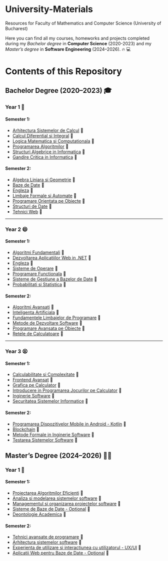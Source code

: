 # University-Materials
Resources for Faculty of Mathematics and Computer Science (University of Bucharest)

Here you can find all my courses, homeworks and projects completed during my *Bachelor degree* in **Computer Science** (2020-2023) and my *Master’s degree* in **Software Engineering** (2024–2026). :fire: 💻

# Contents of this Repository

## Bachelor Degree (2020–2023) 🎓
### Year 1 🤔
#### Semester 1:
- [Arhitectura Sistemelor de Calcul](https://github.com/crime-story/University-Materials/tree/main/Bachelor/Year%201/Semester%201/ASC) 📌
- [Calcul Diferential si Integral](https://github.com/crime-story/University-Materials/tree/main/Bachelor/Year%201/Semester%201/CDI) 📌
- [Logica Matematica si Computationala](https://github.com/crime-story/University-Materials/tree/main/Bachelor/Year%201/Semester%201/LMC) 📌
- [Programarea Algoritmilor](https://github.com/crime-story/University-Materials/tree/main/Bachelor/Year%201/Semester%201/PA) 📌
- [Structuri Algebrice in Informatica](https://github.com/crime-story/University-Materials/tree/main/Bachelor/Year%201/Semester%201/SAI) 📌
- [Gandire Critica in Informatica](https://github.com/crime-story/University-Materials/tree/main/Bachelor/Year%201/Semester%201/GCEA) 📌

#### Semester 2:
- [Algebra Liniara si Geometrie](https://github.com/crime-story/University-Materials/tree/main/Bachelor/Year%201/Semester%202/Alg%20si%20Geometrie) 📌
- [Baze de Date](https://github.com/crime-story/University-Materials/tree/main/Bachelor/Year%201/Semester%202/Baze%20de%20date) 📌
- [Engleza](https://github.com/crime-story/University-Materials/tree/main/Bachelor/Year%201/Semester%202/Engleza) 📌
- [Limbaje Formale si Automate](https://github.com/crime-story/University-Materials/tree/main/Bachelor/Year%201/Semester%202/LFA) 📌
- [Programare Orientata pe Obiecte](https://github.com/crime-story/University-Materials/tree/main/Bachelor/Year%201/Semester%202/POO) 📌
- [Structuri de Date](https://github.com/crime-story/University-Materials/tree/main/Bachelor/Year%201/Semester%202/Structuri%20de%20date) 📌
- [Tehnici Web](https://github.com/crime-story/University-Materials/tree/main/Bachelor/Year%201/Semester%202/Tehnici%20web) 📌

---
### Year 2 😄
#### Semester 1:
- [Algoritmi Fundamentali](https://github.com/crime-story/University-Materials/tree/main/Bachelor/Year%202/Semester%201/AF) 📌
- [Dezvoltarea Aplicatiilor Web in .NET](https://github.com/crime-story/University-Materials/tree/main/Bachelor/Year%202/Semester%201/ASP) 📌
- [Engleza](https://github.com/crime-story/University-Materials/tree/main/Bachelor/Year%202/Semester%201/Engleza) 📌
- [Sisteme de Operare](https://github.com/crime-story/University-Materials/tree/main/Bachelor/Year%202/Semester%201/OS) 📌
- [Programare Functionala](https://github.com/crime-story/University-Materials/tree/main/Bachelor/Year%202/Semester%201/ProgFunc) 📌
- [Sisteme de Gestiune a Bazelor de Date](https://github.com/crime-story/University-Materials/tree/main/Bachelor/Year%202/Semester%201/SGBD) 📌
- [Probabilitati si Statistica](https://github.com/crime-story/University-Materials/tree/main/Bachelor/Year%202/Semester%201/Statistica) 📌

#### Semester 2:
- [Algoritmi Avansati](https://github.com/crime-story/University-Materials/tree/main/Bachelor/Year%202/Semester%202/AA) 📌
- [Inteligenta Artificiala](https://github.com/crime-story/University-Materials/tree/main/Bachelor/Year%202/Semester%202/AI) 📌
- [Fundamentele Limbajelor de Programare](https://github.com/crime-story/University-Materials/tree/main/Bachelor/Year%202/Semester%202/FLP) 📌
- [Metode de Dezvoltare Software](https://github.com/crime-story/University-Materials/tree/main/Bachelor/Year%202/Semester%202/MDS) 📌
- [Programare Avansata pe Obiecte](https://github.com/crime-story/University-Materials/tree/main/Bachelor/Year%202/Semester%202/PAO) 📌
- [Retele de Calculatoare](https://github.com/crime-story/University-Materials/tree/main/Bachelor/Year%202/Semester%202/Retele) 📌

---
### Year 3 😫
#### Semester 1:
- [Calculabilitate si Complexitate](https://github.com/crime-story/University-Materials/tree/main/Bachelor/Year%203/Semester%201/Calculabilitate%20si%20Complexitate) 📌
- [Frontend Avansat](https://github.com/crime-story/University-Materials/tree/main/Bachelor/Year%203/Semester%201/Frontend%20Avansat) 📌
- [Grafica pe Calculator](https://github.com/crime-story/University-Materials/tree/main/Bachelor/Year%203/Semester%201/Grafica) 📌
- [Introducere in Programarea  Jocurilor pe Calculator](https://github.com/crime-story/University-Materials/tree/main/Bachelor/Year%203/Semester%201/Jocuri) 📌
- [Inginerie Software](https://github.com/crime-story/University-Materials/tree/main/Bachelor/Year%203/Semester%201/Inginerie%20Software) 📌
- [Securitatea Sistemelor Informatice](https://github.com/crime-story/University-Materials/tree/main/Bachelor/Year%203/Semester%201/Securitate) 📌

#### Semester 2:
- [Programarea Dispozitivelor Mobile in Android - Kotlin](https://github.com/crime-story/University-Materials/tree/main/Bachelor/Year%203/Semester%202/Android) 📌
- [Blockchain](https://github.com/crime-story/University-Materials/tree/main/Bachelor/Year%203/Semester%202/Blockchain) 📌
- [Metode Formale in Inginerie Software](https://github.com/crime-story/University-Materials/tree/main/Bachelor/Year%203/Semester%202/FMSE) 📌
- [Testarea Sistemelor Software](https://github.com/crime-story/University-Materials/tree/main/Bachelor/Year%203/Semester%202/Testare) 📌

## Master’s Degree (2024–2026) 🧑‍🎓
### Year 1 🤔
#### Semester 1:
- [Proiectarea Algoritmilor Eficienti](https://github.com/crime-story/University-Materials/tree/main/Master/Year%201/Semester%201/PAE) 📌
- [Analiza si modelarea sistemelor software](https://github.com/crime-story/University-Materials/tree/main/Master/Year%201/Semester%201/AMSS) 📌
- [Managementul si organizarea proiectelor software](https://github.com/crime-story/University-Materials/tree/main/Master/Year%201/Semester%201/MOPS) 📌
- [Sisteme de Baze de Date - Optional](https://github.com/crime-story/University-Materials/tree/main/Master/Year%201/Semester%201/SBD) 📌
- [Deontologie Academica](https://github.com/crime-story/University-Materials/tree/main/Master/Year%201/Semester%201/Deontologie) 📌

#### Semester 2:
- [Tehnici avansate de programare](https://github.com/crime-story/University-Materials/tree/main/Master/Year%201/Semester%202/TAP) 📌
- [Arhitectura sistemelor software](https://github.com/crime-story/University-Materials/tree/main/Master/Year%201/Semester%202/ASS) 📌
- [Experienta de utilizare si interactiunea cu utilizatorul - UX/UI](https://github.com/crime-story/University-Materials/tree/main/Master/Year%201/Semester%202/UI%20UX) 📌
- [Aplicatii Web pentru Baze de Date - Optional](https://github.com/crime-story/University-Materials/tree/main/Master/Year%201/Semester%202/AWBD) 📌
